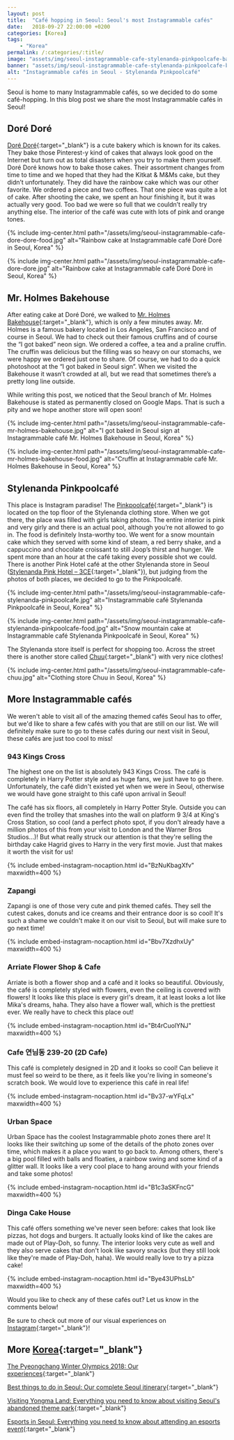 ```yaml
---
layout: post
title:  "Café hopping in Seoul: Seoul's most Instagrammable cafés"
date:   2018-09-27 22:00:00 +0200
categories: [Korea]
tags:
    - "Korea"
permalink: /:categories/:title/
image: "assets/img/seoul-instagrammable-cafe-stylenanda-pinkpoolcafe-banner.jpg"
banner: "assets/img/seoul-instagrammable-cafe-stylenanda-pinkpoolcafe-banner-large.jpg"
alt: "Instagrammable cafés in Seoul - Stylenanda Pinkpoolcafé"
---
```


Seoul is home to many Instagrammable cafés, so we decided to do some café-hopping. In this blog post we share the most Instagrammable cafés in Seoul! 

## Doré Doré

[Doré Doré][dore dore]{:target="_blank"} is a cute bakery which is known for its cakes. They bake those Pinterest-y kind of cakes that always look good on the Internet but turn out as total disasters when you try to make them yourself. Doré Doré knows how to bake those cakes. Their assortment changes from time to time and we hoped that they had the Kitkat & M&Ms cake, but they didn’t unfortunately. They did have the rainbow cake which was our other favorite. We ordered a piece and two coffees. That one piece was quite a lot of cake. After shooting the cake, we spent an hour finishing it, but it was actually very good. Too bad we were so full that we couldn’t really try anything else. The interior of the café was cute with lots of pink and orange tones. 

{% include img-center.html path="/assets/img/seoul-instagrammable-cafe-dore-dore-food.jpg" alt="Rainbow cake at Instagrammable café Doré Doré in Seoul, Korea" %}

{% include img-center.html path="/assets/img/seoul-instagrammable-cafe-dore-dore.jpg" alt="Rainbow cake at Instagrammable café Doré Doré in Seoul, Korea" %}

## Mr. Holmes Bakehouse 

After eating cake at Doré Doré, we walked to [Mr. Holmes Bakehouse][mr holmes bakehouse]{:target="_blank"}, which is only a few minutes away. Mr. Holmes is a famous bakery located in Los Angeles, San Francisco and of course in Seoul. We had to check out their famous cruffins and of course the “I got baked” neon sign. We ordered a coffee, a tea and a praline cruffin. The cruffin was delicious but the filling was so heavy on our stomachs, we were happy we ordered just one to share. Of course, we had to do a quick photoshoot at the “I got baked in Seoul sign”. When we visited the Bakehouse it wasn’t crowded at all, but we read that sometimes there’s a pretty long line outside.

While writing this post, we noticed that the Seoul branch of Mr. Holmes Bakehouse is stated as permanently closed on Google Maps. That is such a pity and we hope another store will open soon! 

{% include img-center.html path="/assets/img/seoul-instagrammable-cafe-mr-holmes-bakehouse.jpg" alt="I got baked in Seoul sign at Instagrammable café Mr. Holmes Bakehouse in Seoul, Korea" %}

{% include img-center.html path="/assets/img/seoul-instagrammable-cafe-mr-holmes-bakehouse-food.jpg" alt="Cruffin at Instagrammable café Mr. Holmes Bakehouse in Seoul, Korea" %}

## Stylenanda Pinkpoolcafé 

This place is Instagram paradise! The [Pinkpoolcafé][pinkpoolcafe]{:target="_blank"} is located on the top floor of the Stylenanda clothing store. When we got there, the place was filled with girls taking photos. The entire interior is pink and very girly and there is an actual pool, although you’re not allowed to go in. The food is definitely Insta-worthy too. We went for a snow mountain cake which they served with some kind of steam, a red berry shake, and a cappuccino and chocolate croissant to still Joop’s thirst and hunger. We spent more than an hour at the café taking every possible shot we could. There is another Pink Hotel café at the other Stylenanda store in Seoul ([Stylenanda Pink Hotel – 3CE][pink hotel]{:target="_blank"}), but judging from the photos of both places, we decided to go to the Pinkpoolcafé. 

{% include img-center.html path="/assets/img/seoul-instagrammable-cafe-stylenanda-pinkpoolcafe.jpg" alt="Instagrammable café Stylenanda Pinkpoolcafé in Seoul, Korea" %} 

{% include img-center.html path="/assets/img/seoul-instagrammable-cafe-stylenanda-pinkpoolcafe-food.jpg" alt="Snow mountain cake at Instagrammable café Stylenanda Pinkpoolcafé in Seoul, Korea" %}

The Stylenanda store itself is perfect for shopping too. Across the street there is another store called [Chuu][chuu]{:target="_blank"} with very nice clothes!

{% include img-center.html path="/assets/img/seoul-instagrammable-cafe-chuu.jpg" alt="Clothing store Chuu in Seoul, Korea" %}

## More Instagrammable cafés

We weren't able to visit all of the amazing themed cafés Seoul has to offer, but we'd like to share a few cafés with you that are still on our list. We will definitely make sure to go to these cafés during our next visit in Seoul, these cafés are just too cool to miss! 

### 943 Kings Cross

The highest one on the list is absolutely 943 Kings Cross. The café is completely in Harry Potter style and as huge fans, we just have to go there. Unfortunately, the café didn't existed yet when we were in Seoul, otherwise we would have gone straight to this café upon arrival in Seoul!

The café has six floors, all completely in Harry Potter Style. Outside you can even find the trolley that smashes into the wall on platform 9 3/4 at King's Cross Station, so cool (and a perfect photo spot, if you don't already have a million photos of this from your visit to London and the Warner Bros Studios...)! But what really struck our attention is that they're selling the birthday cake Hagrid gives to Harry in the very first movie. Just that makes it worth the visit for us! 

{% include embed-instagram-nocaption.html id="BzNuKbagXfv" maxwidth=400 %} 

### Zapangi

Zapangi is one of those very cute and pink themed cafés. They sell the cutest cakes, donuts and ice creams and their entrance door is so cool! It's such a shame we couldn't make it on our visit to Seoul, but will make sure to go next time!

{% include embed-instagram-nocaption.html id="Bbv7XzdhxUy" maxwidth=400 %} 

### Arriate Flower Shop & Cafe

Arriate is both a flower shop and a café and it looks so beautiful. Obviously, the café is completely styled with flowers, even the ceiling is covered with flowers! It looks like this place is every girl's dream, it at least looks a lot like Mika's dreams, haha. They also have a flower wall, which is the prettiest ever. We really have to check this place out! 

{% include embed-instagram-nocaption.html id="Bt4rCuolYNJ" maxwidth=400 %} 

### Cafe 연님동 239-20 (2D Cafe)

This café is completely designed in 2D and it looks so cool! Can believe it must feel so weird to be there, as it feels like you're living in someone's scratch book. We would love to experience this café in real life! 

{% include embed-instagram-nocaption.html id="Bv37-wYFqLx" maxwidth=400 %} 

### Urban Space

Urban Space has the coolest Instagrammable photo zones there are! It looks like their switching up some of the details of the photo zones over time, which makes it a place you want to go back to. Among others, there's a big pool filled with balls and floaties, a rainbow swing and some kind of a glitter wall. It looks like a very cool place to hang around with your friends and take some photos! 

{% include embed-instagram-nocaption.html id="B1c3aSKFncG" maxwidth=400 %} 

### Dinga Cake House

This café offers something we've never seen before: cakes that look like pizzas, hot dogs and burgers. It actually looks kind of like the cakes are made out of Play-Doh, so funny. The interior looks very cute as well and they also serve cakes that don't look like savory snacks (but they still look like they're made of Play-Doh, haha). We would really love to try a pizza cake! 

{% include embed-instagram-nocaption.html id="Bye43UPhsLb" maxwidth=400 %} 

Would you like to check any of these cafés out? Let us know in the comments below!

Be sure to check out more of our visual experiences on [Instagram][instagram]{:target="_blank"}!

## More [Korea][korea]{:target="_blank"}

[The Pyeongchang Winter Olympics 2018: Our experiences][winter olympics]{:target="_blank"}

[Best things to do in Seoul: Our complete Seoul itinerary][seoul itinerary]{:target="_blank"}

[Visiting Yongma Land: Everything you need to know about visiting Seoul's abandoned theme park][yongma land]{:target="_blank"}

[Esports in Seoul: Everything you need to know about attending an esports event][esports seoul]{:target="_blank"}

[winter olympics]: https://kipamojo.world/korea/The-Pyeongchang-Winter-Olympics-2018-Our-experiences/
[seoul itinerary]: https://kipamojo.world/korea/Best-things-to-do-in-Seoul-Our-complete-Seoul-itinerary/
[yongma land]: https://kipamojo.world/korea/Visiting-Yongma-Land-Everything-you-need-to-know-about-visiting-Seouls-abandoned-theme-park/
[esports seoul]: https://kipamojo.world/korea/Esports-in-Seoul-Everything-you-need-to-know-about-attending-an-esports-event/

[korea]: https://kipamojo.world/tags.html#korea 

[instagram]: https://instagram.com/kipamojo 

[dore dore]: https://goo.gl/maps/gjjRxcgy1ET2
[mr holmes bakehouse]: https://goo.gl/maps/ao5UYSiFcXC2
[pinkpoolcafe]: https://goo.gl/maps/gKNroAHcwok 
[pink hotel]: https://goo.gl/maps/f2w9KsrSBG32
[chuu]: https://goo.gl/maps/VorACs1d5JT2
